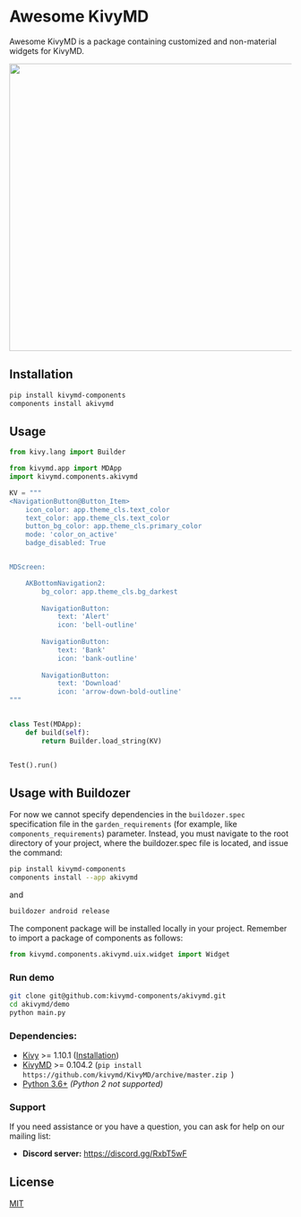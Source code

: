 # Awesome KivyMD

Awesome KivyMD is a package containing customized and non-material widgets for KivyMD.

<p align="center">
    <img align="center" width="512" src="https://raw.githubusercontent.com/quitegreensky/akivymd/master/images/preview.gif"/>
</p>

## Installation

```bash
pip install kivymd-components
components install akivymd
```

## Usage

```python
from kivy.lang import Builder

from kivymd.app import MDApp
import kivymd.components.akivymd

KV = """
<NavigationButton@Button_Item>
    icon_color: app.theme_cls.text_color
    text_color: app.theme_cls.text_color
    button_bg_color: app.theme_cls.primary_color
    mode: 'color_on_active'
    badge_disabled: True


MDScreen:

    AKBottomNavigation2:
        bg_color: app.theme_cls.bg_darkest
        
        NavigationButton:
            text: 'Alert'
            icon: 'bell-outline'
        
        NavigationButton:
            text: 'Bank'
            icon: 'bank-outline'
        
        NavigationButton:
            text: 'Download'
            icon: 'arrow-down-bold-outline'
"""


class Test(MDApp):
    def build(self):
        return Builder.load_string(KV)


Test().run()
```

## Usage with Buildozer

For now we cannot specify dependencies in the `buildozer.spec` specification file in the `garden_requirements` 
(for example, like `components_requirements`) parameter. Instead, you must navigate to the root directory of your project,
where the buildozer.spec file is located, and issue the command:

```bash
pip install kivymd-components
components install --app akivymd
```

and

```bash
buildozer android release
```

The component package will be installed locally in your project. Remember to import a package of components as follows:

```python
from kivymd.components.akivymd.uix.widget import Widget
```

### Run demo

```bash
git clone git@github.com:kivymd-components/akivymd.git
cd akivymd/demo
python main.py
```

### Dependencies:

- [Kivy](https://github.com/kivy/kivy) >= 1.10.1 ([Installation](https://kivy.org/doc/stable/gettingstarted/installation.html))
- [KivyMD](https://github.com/kivymd/KivyMD) >= 0.104.2 (`pip install https://github.com/kivymd/KivyMD/archive/master.zip
`)
- [Python 3.6+](https://www.python.org/) _(Python 2 not supported)_

### Support

If you need assistance or you have a question, you can ask for help on our mailing list:

- **Discord server:** https://discord.gg/RxbT5wF

## License
[MIT](https://choosealicense.com/licenses/mit/)
